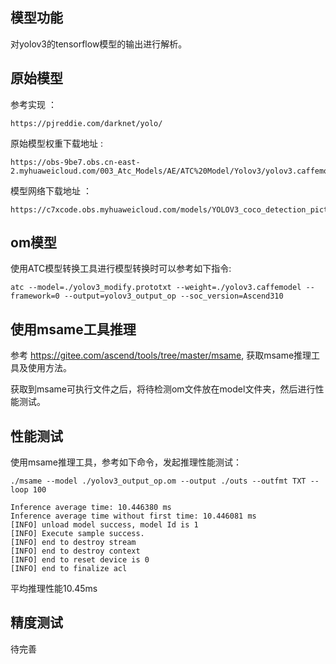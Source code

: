 ## 模型功能

 对yolov3的tensorflow模型的输出进行解析。

## 原始模型

参考实现 ：
```
https://pjreddie.com/darknet/yolo/
```

原始模型权重下载地址 :
```
https://obs-9be7.obs.cn-east-2.myhuaweicloud.com/003_Atc_Models/AE/ATC%20Model/Yolov3/yolov3.caffemodel
```

模型网络下载地址 ：
```
https://c7xcode.obs.myhuaweicloud.com/models/YOLOV3_coco_detection_picture_with_postprocess_op/yolov3_modify.prototxt
```


## om模型

使用ATC模型转换工具进行模型转换时可以参考如下指令:

```
atc --model=./yolov3_modify.prototxt --weight=./yolov3.caffemodel --framework=0 --output=yolov3_output_op --soc_version=Ascend310
```

## 使用msame工具推理

参考 https://gitee.com/ascend/tools/tree/master/msame, 获取msame推理工具及使用方法。

获取到msame可执行文件之后，将待检测om文件放在model文件夹，然后进行性能测试。

## 性能测试

使用msame推理工具，参考如下命令，发起推理性能测试： 

```
./msame --model ./yolov3_output_op.om --output ./outs --outfmt TXT --loop 100
```

```
Inference average time: 10.446380 ms
Inference average time without first time: 10.446081 ms
[INFO] unload model success, model Id is 1
[INFO] Execute sample success.
[INFO] end to destroy stream
[INFO] end to destroy context
[INFO] end to reset device is 0
[INFO] end to finalize acl
```

平均推理性能10.45ms

## 精度测试

待完善




